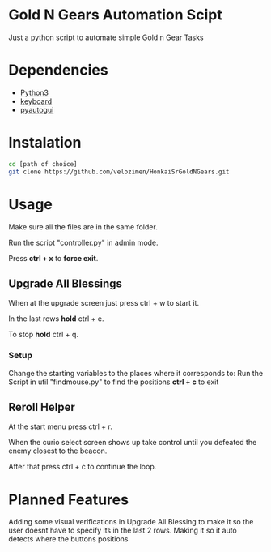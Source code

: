 # Gold N Gears Automation Scipt
Just a python script to automate simple Gold n Gear Tasks

# Dependencies
- [Python3](https://www.python.org/downloads/)
- [keyboard](https://pypi.org/project/keyboard/)
- [pyautogui](https://pypi.org/project/PyAutoGUI/)

# Instalation
```sh
cd [path of choice]
git clone https://github.com/velozimen/HonkaiSrGoldNGears.git
```


# Usage
Make sure all the files are in the same folder.

Run the script "controller.py" in admin mode.

Press **ctrl + x** to **force exit**.

## Upgrade All Blessings
When at the upgrade screen just press ctrl + w to start it.

In the last rows **hold** ctrl + e.

To stop **hold** ctrl + q.
### Setup
Change the starting variables to the places where it corresponds to:
Run the Script in util "findmouse.py" to find the positions **ctrl + c** to exit


## Reroll Helper
At the start menu press ctrl + r.

When the curio select screen shows up take control until you defeated the enemy closest to the beacon.

After that press ctrl + c to continue the loop.

# Planned Features
Adding some visual verifications in Upgrade All Blessing to make it so the user doesnt have to specify its in the last 2 rows.
Making it so it auto detects where the buttons positions
  
